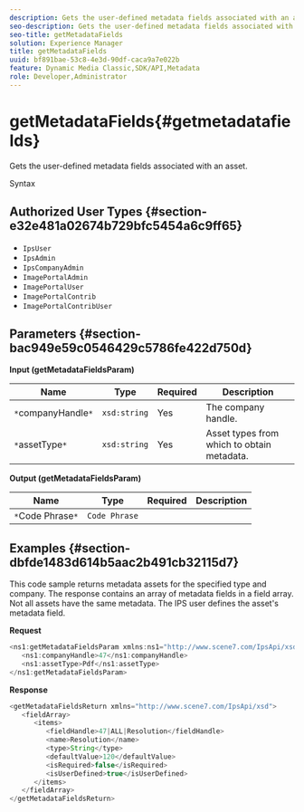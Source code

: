 ```yaml
---
description: Gets the user-defined metadata fields associated with an asset.
seo-description: Gets the user-defined metadata fields associated with an asset.
seo-title: getMetadataFields
solution: Experience Manager
title: getMetadataFields
uuid: bf891bae-53c8-4e3d-90df-caca9a7e022b
feature: Dynamic Media Classic,SDK/API,Metadata
role: Developer,Administrator
---
```


# getMetadataFields{#getmetadatafields}

Gets the user-defined metadata fields associated with an asset.

 Syntax 

## Authorized User Types {#section-e32e481a02674b729bfc5454a6c9ff65}

* `IpsUser` 
* `IpsAdmin` 
* `IpsCompanyAdmin` 
* `ImagePortalAdmin` 
* `ImagePortalUser` 
* `ImagePortalContrib` 
* `ImagePortalContribUser`

## Parameters {#section-bac949e59c0546429c5786fe422d750d}

**Input (getMetadataFieldsParam)** 

|  Name  | Type  | Required  | Description  |
|---|---|---|---|
|  `*`companyHandle`*`  | `xsd:string`  | Yes  | The company handle.  |
|  `*`assetType`*`  | `xsd:string`  | Yes  | Asset types from which to obtain metadata.  |

**Output (getMetadataFieldsParam)** 

|  Name  | Type  | Required  | Description  |
|---|---|---|---|
|  `*`Code Phrase`*`  | `Code Phrase`  |  |  |

## Examples {#section-dbfde1483d614b5aac2b491cb32115d7}

This code sample returns metadata assets for the specified type and company. The response contains an array of metadata fields in a field array. Not all assets have the same metadata. The IPS user defines the asset's metadata field.

**Request** 

```java
<ns1:getMetadataFieldsParam xmlns:ns1="http://www.scene7.com/IpsApi/xsd">
   <ns1:companyHandle>47</ns1:companyHandle>
   <ns1:assetType>Pdf</ns1:assetType>
</ns1:getMetadataFieldsParam>
```

**Response** 

```java
<getMetadataFieldsReturn xmlns="http://www.scene7.com/IpsApi/xsd">
   <fieldArray>
      <items>
         <fieldHandle>47|ALL|Resolution</fieldHandle>
         <name>Resolution</name>
         <type>String</type>
         <defaultValue>120</defaultValue>
         <isRequired>false</isRequired>
         <isUserDefined>true</isUserDefined>
      </items>
   </fieldArray>
</getMetadataFieldsReturn>
```

